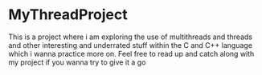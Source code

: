 # MyThreadProject

This is a project where i am exploring the use of multithreads and threads and other interesting and underrated stuff within the C and C++ language which i wanna practice more on. Feel free to read up and catch along with my project if you wanna try to give it a go
